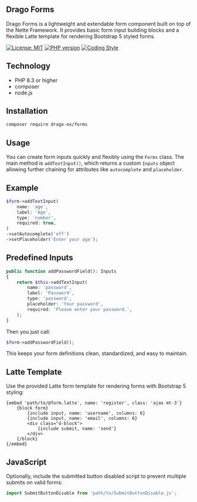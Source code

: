 ## Drago Forms
Drago Forms is a lightweight and extendable form component built on top of the Nette Framework.
It provides basic form input building blocks and a flexible Latte template for rendering Bootstrap 5 styled forms.

[![License: MIT](https://img.shields.io/badge/License-MIT-yellow.svg)](https://raw.githubusercontent.com/drago-ex/forms/master/license.md)
[![PHP version](https://badge.fury.io/ph/drago-ex%2Fcomponents.svg)](https://badge.fury.io/ph/drago-ex%2Fforms)
[![Coding Style](https://github.com/drago-ex/forms/actions/workflows/coding-style.yml/badge.svg)](https://github.com/drago-ex/forms/actions/workflows/coding-style.yml)

## Technology
- PHP 8.3 or higher
- composer
- node.js

## Installation
```bash
composer require drago-ex/forms
```

## Usage
You can create form inputs quickly and flexibly using the `Forms` class. The main method is `addTextInput()`,
which returns a custom `Inputs` object allowing further chaining for attributes like `autocomplete` and `placeholder`.

## Example
```php
$form->addTextInput(
    name: 'age',
    label: 'Age',
    type: 'number',
    required: true,
)
->setAutocomplete('off')
->setPlaceholder('Enter your age');
```

## Predefined Inputs
```php
public function addPasswordField(): Inputs
{
    return $this->addTextInput(
        name: 'password',
        label: 'Password',
        type: 'password',
        placeholder: 'Your password',
        required: 'Please enter your password.',
    );
}
```

Then you just call:
```php
$form->addPasswordField();
```
This keeps your form definitions clean, standardized, and easy to maintain.

## Latte Template
Use the provided Latte form template for rendering forms with Bootstrap 5 styling:
```latte
{embed 'path/to/@form.latte', name: 'register', class: 'ajax mt-3'}
    {block form}
        {include input, name: 'username', columns: 6}
        {include input, name: 'email', columns: 6}
        <div class="d-block">
            {include submit, name: 'send'}
        </div>
    {/block}
{/embed}
```

## JavaScript
Optionally, include the submitted button disabled script to prevent multiple submits on valid forms:
```js
import SubmitButtonDisable from 'path/to/SubmitButtonDisable.js';
```

